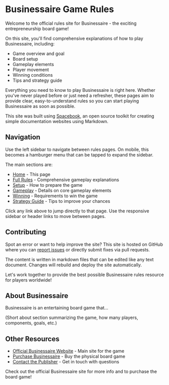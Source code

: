
# Businessaire Game Rules

Welcome to the official rules site for Businessaire - the exciting entrepreneurship board game!

On this site, you'll find comprehensive explanations of how to play Businessaire, including:

-   Game overview and goal
-   Board setup
-   Gameplay elements
-   Player movement
-   Winning conditions
-   Tips and strategy guide

Everything you need to know to play Businessaire is right here. Whether you've never played before or just need a refresher, these pages aim to provide clear, easy-to-understand rules so you can start playing Businessaire as soon as possible.

This site was built using [Spacebook](https://spacebook.app/), an open source toolkit for creating simple documentation websites using Markdown.

## Navigation

Use the left sidebar to navigate between rules pages. On mobile, this becomes a hamburger menu that can be tapped to expand the sidebar.

The main sections are:

-   [Home](https://rules.fortheculturegames.com/index.md)  - This page
-   [Full Rules](https://rules.fortheculturegames.com/full-rules.md)  - Comprehensive gameplay explanations
-   [Setup](https://rules.fortheculturegames.com/setup.md)  - How to prepare the game
-   [Gameplay](https://rules.fortheculturegames.com/gameplay.md)  - Details on core gameplay elements
-   [Winning](https://rules.fortheculturegames.com/winning.md)  - Requirements to win the game
-   [Strategy Guide](https://rules.fortheculturegames.com/strategy.md)  - Tips to improve your chances

Click any link above to jump directly to that page. Use the responsive sidebar or header links to move between pages.

## Contributing

Spot an error or want to help improve the site? This site is hosted on GitHub where you can [report issues](https://github.com/username/reponame/issues) or directly submit fixes via pull requests.

The content is written in markdown files that can be edited like any text document. Changes will rebuild and deploy the site automatically.

Let's work together to provide the best possible Businessaire rules resource for players worldwide!

## About Businessaire

Businessaire is an entertaining board game that...

(Short about section summarizing the game, how many players, components, goals, etc.)

## Other Resources

-   [Official Businessaire Website](https://businessaire.com/)  - Main site for the game
-   [Purchase Businessaire](https://businessaire.com/purchase)  - Buy the physical board game
-   [Contact the Publisher](https://businessaire.com/contact)  - Get in touch with questions

Check out the official Businessaire site for more info and to purchase the board game!          